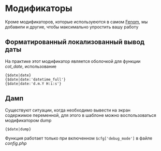 Модификаторы
============

Кроме модификаторов, которые используеются в самом [Fenom](https://github.com/fenom-template/fenom/tree/master/docs/ru#Модификаторы), мы добавили и другие,
чтобы максимально упростить вашу работу

Форматированный локализованный вывод даты
-----------------------------------------
На практике этот модификатор является оболочкой для функции *cot_date*, использование

    {$date|date}
    {$date|date:'datetime_full'}
    {$date|date:'d.m.Y H:i:s'}

Дамп
----
Существуют ситуации, когда необходимо вывести на экран содержимое переменной, для этого в шаблоне можно воспользоваться модификатором dump

    {$date|dump}

Функция работает только при включенном `$cfg['debug_mode']` в файле *config.php*